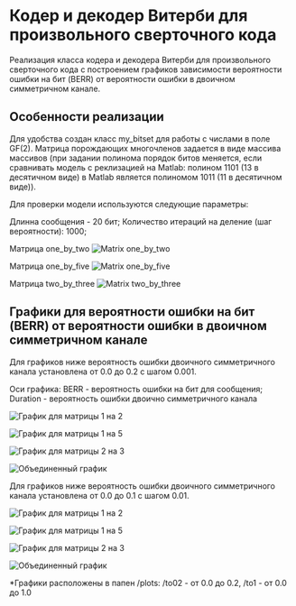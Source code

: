 
# Кодер и декодер Витерби для произвольного сверточного кода

Реализация класса кодера и декодера Витерби для произвольного сверточного кода с построением графиков зависимости вероятности ошибки на бит (BERR) от вероятности ошибки в двоичном симметричном канале.


## Особенности реализации

Для удобства создан класс my_bitset для работы с числами в поле GF(2).
Матрица порождающих многочленов задается в виде массива массивов (при задании полинома порядок битов меняется, если сравнивать модель с реклизацией на Matlab: полином 1101 (13 в десятичном виде) в Matlab является полиномом 1011 (11 в десятичном виде)).

Для проверки модели используются следующие параметры:

Длинна сообщения - 20 бит;
Количество итераций на деление (шаг вероятности): 1000;

Матрица one_by_two
![Matrix one_by_two](https://github.com/disabel1a/viterbi/blob/main/images/m1by2.jpg)

Матрица one_by_five
![Matrix one_by_five](https://github.com/disabel1a/viterbi/blob/main/images/m1by5.jpg)

Матрица two_by_three
![Matrix two_by_three](https://github.com/disabel1a/viterbi/blob/main/images/m2by3.jpg)

## Графики для вероятности ошибки на бит (BERR) от вероятности ошибки в двоичном симметричном канале

Для графиков ниже вероятность ошибки двоичного симметричного канала установлена от 0.0 до 0.2 с шагом 0.001.

Оси графика:
BERR - вероятность ошибки на бит для сообщения;
Duration - вероятность ошибки двоично симметричного канала

![График для матрицы 1 на 2](https://github.com/disabel1a/viterbi/blob/main/plots/to02/one_by_two.png)

![График для матрицы 1 на 5](https://github.com/disabel1a/viterbi/blob/main/plots/to02/one_by_five.png)

![График для матрицы 2 на 3](https://github.com/disabel1a/viterbi/blob/main/plots/to02/two_by_three.png)

![Объединенный график](https://github.com/disabel1a/viterbi/blob/main/plots/to02/united.png)

Для графиков ниже вероятность ошибки двоичного симметричного канала установлена от 0.0 до 0.1 с шагом 0.01.

![График для матрицы 1 на 2](https://github.com/disabel1a/viterbi/blob/main/plots/to1/one_by_two.png)

![График для матрицы 1 на 5](https://github.com/disabel1a/viterbi/blob/main/plots/to1/one_by_five.png)

![График для матрицы 2 на 3](https://github.com/disabel1a/viterbi/blob/main/plots/to1/two_by_three.png)

![Объединенный график](https://github.com/disabel1a/viterbi/blob/main/plots/to1/united.png)

*Графики расположены в папен /plots: /to02 - от 0.0 до 0.2, /to1 - от 0.0 до 1.0